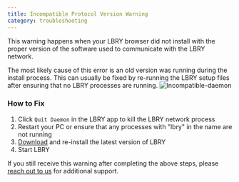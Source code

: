 ```yaml
---
title: Incompatible Protocol Version Warning
category: troubleshooting
---
```


This warning happens when your LBRY browser did not install with the proper version of the software used to communicate with the LBRY network.

The most likely cause of this error is an old version was running during the install process.  This can usually be fixed by re-running the LBRY setup files after ensuring that no LBRY processes are running.
![Incompatible-daemon](https://spee.ch/b/incompatible-protocol.png)

### How to Fix

1. Click `Quit Daemon` in the LBRY app to kill the LBRY network process
2. Restart your PC or ensure that any processes with "lbry" in the name are not running
3. [Download](https://github.com/lbryio/lbry-desktop/releases) and re-install the latest version of LBRY
4. Start LBRY

If you still receive this warning after completing the above steps, please [reach out to us](https://lbry.io/faq/how-to-report-bugs) for additional support.
